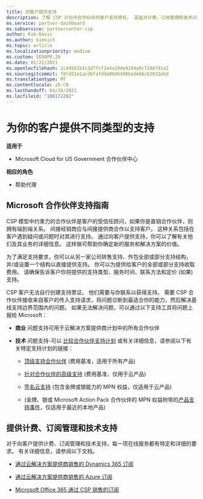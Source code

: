 ```yaml
---
title: 向客户提供支持
description: 了解 CSP 计划中合作伙伴的客户支持责任。 涵盖对计费、订阅管理和技术问题的支持。
ms.service: partner-dashboard
ms.subservice: partnercenter-csp
author: Kim-Davis
ms.author: kimnich
ms.topic: article
ms.localizationpriority: medium
ms.custom: SEOAPR.20
ms.date: 01/22/2021
ms.openlocfilehash: 2c44581b1c2d7fcf2e4a10de9194a8c7288791a2
ms.sourcegitcommit: f8fd51e1acdbfafdde86d6490bade66c63033ebd
ms.translationtype: MT
ms.contentlocale: zh-CN
ms.lasthandoff: 04/28/2021
ms.locfileid: "108172262"
---
```

# <a name="providing-different-types-of-support-to-your-customers"></a>为你的客户提供不同类型的支持

**适用于**

-  Microsoft Cloud for US Government 合作伙伴中心

**相应的角色**

- 帮助代理

## <a name="microsoft-partner-support-guidance"></a>Microsoft 合作伙伴支持指南

CSP 模型中约束力的合作伙伴是客户的受信任顾问，如果你是直销合作伙伴，则拥有端到端关系。 间接经销商应与间接提供商合作以支持客户。 这种关系包括在客户遇到疑问或问题时对其进行支持。 通过向客户提供支持，你可以了解有关他们及其业务的详细信息。 这样做可帮助你确定新的服务和解决方案的价值。

为了满足支持要求，你可以从另一家公司转售支持、外包全部或部分支持结构，并/或设置一个结构以直接提供支持。 你可以为提供给客户的全部或部分支持收取费用。 请确保告诉客户你将提供的支持类型、服务时间、联系方法和定价 (如果) 支持。

CSP 客户无法自行创建支持票证。 他们需要与你联系以获得支持。 需要 CSP 合作伙伴接收来自客户的传入支持请求，将问题诊断到最适合你的能力，然后解决基线支持边界范围内的问题。 如果无法解决问题，可以通过以下支持工具将问题上报给 Microsoft：

- **商业** 问题支持可用于云解决方案提供商计划中的所有合作伙伴

- **技术** 问题支持-可以 [比较合作伙伴支持计划](https://partner.microsoft.com/support/partnersupport) 或有关详细信息，请参阅以下有关特定支持计划的链接：

  - [顶级支持合作伙伴](https://partner.microsoft.com/support/microsoft-services-premier-support) (费用基准，适用于所有产品) 

  - [针对合作伙伴的高级支持](https://partner.microsoft.com/support/advanced-cloud-support) (费用基准，仅用于云产品) 

  - [签名云支持](manage-your-partner-network-benefits.md) (包含金牌或银能力的 MPN 权益，仅适用于云产品) 

  -  (金牌、银或 Microsoft Action Pack 合作伙伴的 MPN 权益附带的[产品支持事件](manage-your-partner-network-benefits.md)，仅适用于最近的本地产品) 

## <a name="providing-billing-subscription-management-and-technical-support"></a>提供计费、订阅管理和技术支持 

对于向客户提供计费、订阅管理和技术支持，每一项在线服务都有特定和详细的要求。 有关详细信息，请参阅以下文档。

- [通过云解决方案提供商销售的 Dynamics 365 订阅](https://www.microsoftpartnercommunity.com/t5/CSP/Microsoft-Partner-Support-Guidance/m-p/5262#M30)

- [通过云解决方案提供商销售的 Azure 订阅](https://www.microsoftpartnercommunity.com/t5/CSP/Microsoft-Partner-Support-Guidance/m-p/5263#M31)

- [Microsoft Office 365 通过 CSP 销售的订阅](https://www.microsoftpartnercommunity.com/t5/CSP/Microsoft-Partner-Support-Guidance/m-p/5264#M32)
